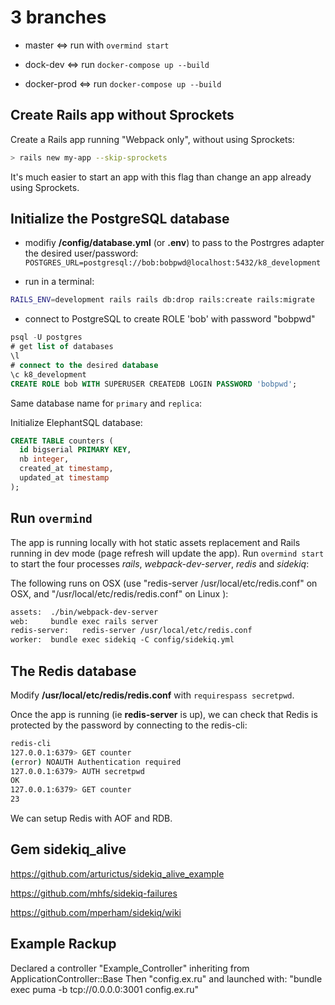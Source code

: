 # 3 branches

- master <=> run with `overmind start`

- dock-dev <=> run `docker-compose up --build`

- docker-prod <=> run `docker-compose up --build`

## Create Rails app without Sprockets

Create a Rails app running "Webpack only", without using Sprockets:

```sh
> rails new my-app --skip-sprockets
```

It's much easier to start an app with this flag than change an app already using Sprockets.

## Initialize the PostgreSQL database

- modifiy **/config/database.yml** (or **.env**) to pass to the Postrgres adapter the desired user/password: `POSTGRES_URL=postgresql://bob:bobpwd@localhost:5432/k8_development`

- run in a terminal:

```sh
RAILS_ENV=development rails rails db:drop rails:create rails:migrate
```

- connect to PostgreSQL to create ROLE 'bob' with password "bobpwd"

```sql
psql -U postgres
# get list of databases
\l
# connect to the desired database
\c k8_development
CREATE ROLE bob WITH SUPERUSER CREATEDB LOGIN PASSWORD 'bobpwd';
```

Same database name for `primary` and `replica`:

Initialize ElephantSQL database:

```sql
CREATE TABLE counters (
  id bigserial PRIMARY KEY,
  nb integer,
  created_at timestamp,
  updated_at timestamp
);
```

## Run `overmind`

The app is running locally with hot static assets replacement and Rails running in dev mode (page refresh will update the app). Run `overmind start` to start the four processes _rails_, _webpack-dev-server_, _redis_ and _sidekiq_:

The following runs on OSX (use "redis-server /usr/local/etc/redis.conf" on OSX, and "/usr/local/etc/redis/redis.conf" on Linux ):

```txt
assets:  ./bin/webpack-dev-server
web:     bundle exec rails server
redis-server:   redis-server /usr/local/etc/redis.conf
worker:  bundle exec sidekiq -C config/sidekiq.yml
```

## The Redis database

Modify **/usr/local/etc/redis/redis.conf** with `requirespass secretpwd`.

Once the app is running (ie **redis-server** is up), we can check that Redis is protected by the password by connecting to the redis-cli:

```sh
redis-cli
127.0.0.1:6379> GET counter
(error) NOAUTH Authentication required
127.0.0.1:6379> AUTH secretpwd
OK
127.0.0.1:6379> GET counter
23
```

We can setup Redis with AOF and RDB.

## Gem **sidekiq_alive**

<https://github.com/arturictus/sidekiq_alive_example>

<https://github.com/mhfs/sidekiq-failures>

<https://github.com/mperham/sidekiq/wiki>

## Example Rackup

Declared a controller "Example_Controller" inheriting from ApplicationController::Base
Then "config.ex.ru" and launched with:
"bundle exec puma -b tcp://0.0.0.0:3001 config.ex.ru"
